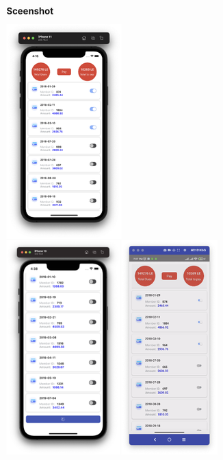 ## Sceenshot
<img src="src/screens/1.png" wihth="450" height="500"> <img src="src/screens/2.png" wihth="450" height="500"> <img src="src/screens/3.png" wihth="450" height="500"> 
